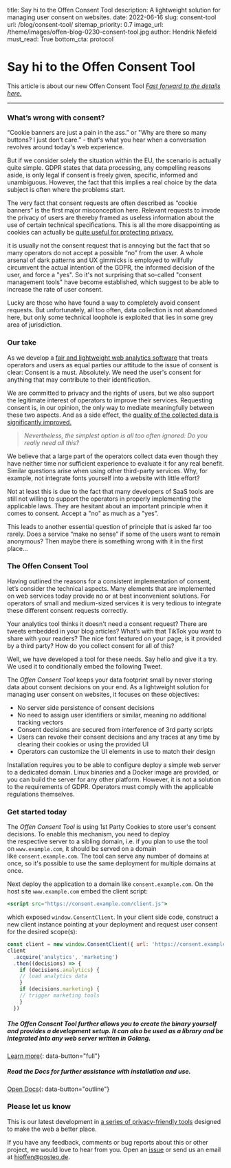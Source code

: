 title: Say hi to the Offen Consent Tool
description: A lightweight solution for managing user consent on websites.
date: 2022-06-16
slug: consent-tool
url: /blog/consent-tool/
sitemap_priority: 0.7
image_url: /theme/images/offen-blog-0230-consent-tool.jpg
author: Hendrik Niefeld
must_read: True
bottom_cta: protocol

# Say hi to the Offen Consent Tool

This article is about our new Offen Consent Tool *[Fast forward to the details here.](#consent-tool)*

---

### What’s wrong with consent?

“Cookie banners are just a pain in the ass.” or "Why are there so many buttons? I just don’t care.” - that's what you hear when a conversation revolves around today's web experience.

But if we consider solely the situation within the EU, the scenario is actually quite simple. GDPR states that data processing, any compelling reasons aside, is only legal if consent is freely given, specific, informed and unambiguous. However, the fact that this implies a real choice by the data subject is often where the problems start.

The very fact that consent requests are often described as “cookie banners” is the first major misconception here. Relevant requests to invade the privacy of users are thereby framed as useless information about the use of certain technical specifications. This is all the more disappointing as cookies can actually be [quite useful for protecting privacy.](/blog/privacy-cookies/)

it is usually not the consent request that is annoying but the fact that so many operators do not accept a possible “no” from the user. A whole arsenal of dark patterns and UX gimmicks is employed to willfully circumvent the actual intention of the GDPR, the informed decision of the user, and force a "yes". So it's not surprising that so-called "consent management tools" have become established, which suggest to be able to increase the rate of user consent.

Lucky are those who have found a way to completely avoid consent requests. But unfortunately, all too often, data collection is not abandoned here, but only some technical loophole is exploited that lies in some grey area of jurisdiction.

### Our take

As we develop a [fair and lightweight web analytics software](/) that treats operators and users as equal parties our attitude to the issue of consent is clear: Consent is a must. Absolutely. We need the user's consent for anything that may contribute to their identification.

We are committed to privacy and the rights of users, but we also support the legitimate interest of operators to improve their services. Requesting consent is, in our opinion, the only way to mediate meaningfully between these two aspects. And as a side effect, the [quality of the collected data is significantly improved.](/blog/opt-in-quality/)

> *Nevertheless, the simplest option is all too often ignored: Do you really need all this?*

We believe that a large part of the operators collect data even though they have neither time nor sufficient experience to evaluate it for any real benefit. Similar questions arise when using other third-party services. Why, for example, not integrate fonts yourself into a website with little effort?

Not at least this is due to the fact that many developers of SaaS tools are still not willing to support the operators in properly implementing the applicable laws. They are hesitant about an important principle when it comes to consent. Accept a "no" as much as a "yes”.

<div id="consent-tool"></div>

This leads to another essential question of principle that is asked far too rarely. Does a service “make no sense” if some of the users want to remain anonymous? Then maybe there is something wrong with it in the first place…



### The Offen Consent Tool

Having outlined the reasons for a consistent implementation of consent, let’s consider the technical aspects. Many elements that are implemented on web services today provide no or at best inconvenient solutions. For operators of small and medium-sized services it is very tedious to integrate these different consent requests correctly.

Your analytics tool thinks it doesn't need a consent request? There are tweets embedded in your blog articles? What’s with that TikTok you want to share with your readers? The nice font featured on your page, is it provided by a third party? How do you collect consent for all of this?

Well, we have developed a tool for these needs. Say hello and give it a try. We used it to conditionally embed the following Tweet.

<div class="consent-container w-100 flex justify-center mt3"></div>
<div class="tweet-container mb4"></div>

<script src="https://consent.offen.dev/client.js"></script>
<script>
  const client = new window.ConsentClient({
    host: document.querySelector('.consent-container'),
    ui: {
      styles: {
        position: 'relative'
      }
    }
  })
  client.acquire('twitter')
    .then(function (result) {
      if (result && result.decisions && result.decisions.twitter) {
        const blockquote = document.createElement('blockquote')
        blockquote.classList.add('twitter-tweet')
        blockquote.innerHTML = '<a href="https://twitter.com/justinbieber/status/1770013181?ref_src=twsrc%5Etfw"></a>'

        document.querySelector('.tweet-container').appendChild(blockquote)
        const script = document.createElement('script')
        script.src = 'https://platform.twitter.com/widgets.js'
        document.querySelector('.tweet-container').appendChild(script)
      }
    })
    .catch(function (err) {
      console.error(err)
    })
</script>

The *Offen Consent Tool* keeps your data footprint small by never storing data about consent decisions on your end. As a lightweight solution for managing user consent on websites, it focuses on these objectives:

- No server side persistence of consent decisions
- No need to assign user identifiers or similar, meaning no additional tracking vectors
- Consent decisions are secured from interference of 3rd party scripts
- Users can revoke their consent decisions and any traces at any time by clearing their cookies or using the provided UI
- Operators can customize the UI elements in use to match their design

Installation requires you to be able to configure deploy a simple web server to a dedicated domain. Linux binaries and a Docker image are provided, or you can build the server for any other platform. However, it is not a solution to the requirements of GDPR. Operators must comply with the applicable regulations themselves.

### Get started today

The *Offen Consent Tool* is using 1st Party Cookies to store user's consent decisions. To enable this mechanism, you need to deploy the respective server to a sibling domain, i.e. if you plan to use the tool on `www.example.com`, it should be served on a domain like `consent.example.com`. The tool can serve any number of domains at once, so it's possible to use the same deployment for multiple domains at once.

Next deploy the application to a domain like `consent.example.com`. On the host site `www.example.com` embed the client script:

```jsx
<script src="https://consent.example.com/client.js">
```

which exposed `window.ConsentClient`. In your client side code, construct a new client instance pointing at your deployment and request user consent for the desired scope(s):

```jsx
const client = new window.ConsentClient({ url: 'https://consent.example.com' })
client
  .acquire('analytics', 'marketing')
  .then((decisions) => {
    if (decisions.analytics) {
    // load analytics data
    }
    if (decisions.marketing) {
    // trigger marketing tools
    }
  })
```

##### The *Offen Consent Tool* further allows you to create the binary yourself and provides a development setup. It can also be used as a library and be integrated into any web server written in Golang.
[Learn more](https://github.com/offen/consent){: data-button="full"}


##### Read the Docs for further assistance with installation and use.
[Open Docs](https://github.com/offen/consent/blob/main/MANUAL.md){: data-button="outline"}

### Please let us know
This is our latest development in [a series of privacy-friendly tools](/about/) designed to make the web a better place.

If you have any feedback, comments or bug reports about this or other project, we would love to hear from you. Open an [issue](https://github.com/offen/consent/issues) or send us an email at [hioffen@posteo.de](mailto:hioffen@posteo.de).
